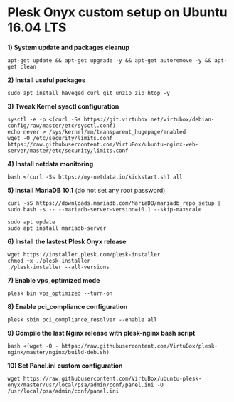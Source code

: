 # Plesk Onyx custom setup on Ubuntu 16.04 LTS

**1) System update and packages cleanup**

```
apt-get update && apt-get upgrade -y && apt-get autoremove -y && apt-get clean
```

**2) Install useful packages**
```
sudo apt install haveged curl git unzip zip htop -y
```

**3) Tweak Kernel sysctl configuration**
```
sysctl -e -p <(curl -Ss https://git.virtubox.net/virtubox/debian-config/raw/master/etc/sysctl.conf)
echo never > /sys/kernel/mm/transparent_hugepage/enabled
wget -O /etc/security/limits.conf https://raw.githubusercontent.com/VirtuBox/ubuntu-nginx-web-server/master/etc/security/limits.conf
```

**4) Install netdata monitoring**
```
bash <(curl -Ss https://my-netdata.io/kickstart.sh) all
```

**5) Install MariaDB 10.1** (do not set any root password)
```
curl -sS https://downloads.mariadb.com/MariaDB/mariadb_repo_setup |
sudo bash -s -- --mariadb-server-version=10.1 --skip-maxscale

sudo apt update
sudo apt install mariadb-server
```

**6) Install the lastest Plesk Onyx release**
```
wget https://installer.plesk.com/plesk-installer
chmod +x ./plesk-installer
./plesk-installer --all-versions
```

**7) Enable vps_optimized mode**
```
plesk bin vps_optimized --turn-on
```

**8) Enable pci_compliance configuration**
```
plesk sbin pci_compliance_resolver --enable all
```

**9) Compile the last Nginx release with plesk-nginx bash script**
```
bash <(wget -O - https://raw.githubusercontent.com/VirtuBox/plesk-nginx/master/nginx/build-deb.sh)
```

**10) Set Panel.ini custom configuration**
```
wget https://raw.githubusercontent.com/VirtuBox/ubuntu-plesk-onyx/master/usr/local/psa/admin/conf/panel.ini -O /usr/local/psa/admin/conf/panel.ini

```
